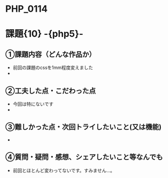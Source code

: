 # PHP_0114
# 課題{10} -{php5}- 

## ①課題内容（どんな作品か）
- 前回の課題のcssを1mm程度変えました
- 
## ②工夫した点・こだわった点
- 今回は特にないです
- 
## ③難しかった点・次回トライしたいこと(又は機能)
- 

## ④質問・疑問・感想、シェアしたいこと等なんでも
- 前回とほとんど変わってないです。すみません...。
